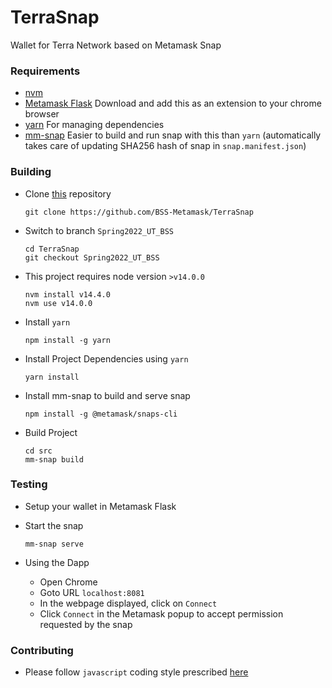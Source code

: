 # TerraSnap
Wallet for Terra Network based on Metamask Snap

### Requirements

- [nvm](https://github.com/nvm-sh/nvm)
- [Metamask Flask](https://metamask.io/flask/) Download and add this as an extension to your chrome browser
- [yarn](https://yarnpkg.com/) For managing dependencies
- [mm-snap](https://www.npmjs.com/package/@metamask/snaps-cli) Easier to build and run snap with this than `yarn` (automatically takes care of updating SHA256 hash of snap in `snap.manifest.json`)

### Building

- Clone [this](https://github.com/BSS-Metamask/TerraSnap) repository
  ```
  git clone https://github.com/BSS-Metamask/TerraSnap
  ```
- Switch to branch `Spring2022_UT_BSS`
  ```
  cd TerraSnap
  git checkout Spring2022_UT_BSS
  ```
- This project requires node version `>v14.0.0`
  ```
  nvm install v14.4.0
  nvm use v14.0.0
  ```
- Install `yarn`
  ```
  npm install -g yarn
  ```
- Install Project Dependencies using `yarn`
  ```
  yarn install
  ```
- Install mm-snap to build and serve snap
  ```
  npm install -g @metamask/snaps-cli
  ```
- Build Project
  ```
  cd src
  mm-snap build
  ```

### Testing

- Setup your wallet in Metamask Flask

- Start the snap
  ```
  mm-snap serve
  ```

- Using the Dapp
  - Open Chrome
  - Goto URL `localhost:8081`
  - In the webpage displayed, click on `Connect`
  - Click `Connect` in the Metamask popup to accept permission requested by the snap

### Contributing

- Please follow `javascript` coding style prescribed [here](https://google.github.io/styleguide/jsguide.html)
  
